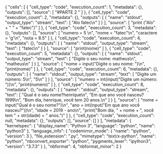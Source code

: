 { 
 "cells": [
  {
   "cell_type": "code",
   "execution_count": 1,
   "metadata": {},
   "outputs": [],
   "source": [
    "#PARTE 2 "
   ]
  },
  {
   "cell_type": "code",
   "execution_count": 2,
   "metadata": {},
   "outputs": [
    {
     "name": "stdout",
     "output_type": "stream",
     "text": [
      "Alo fatec\n"
     ]
    }
   ],
   "source": [
    "print (\"Alo\" + \" \" + \"fatec\")"
   ]
  },
  {
   "cell_type": "code",
   "execution_count": 3,
   "metadata": {},
   "outputs": [],
   "source": [
    "numero = 5 \n",
    "nome = \"fatec\"\n",
    "caractere = 'g'\n",
    "nota = 8.5"
   ]
  },
  {
   "cell_type": "code",
   "execution_count": 4,
   "metadata": {},
   "outputs": [
    {
     "name": "stdout",
     "output_type": "stream",
     "text": [
      "fatec\n"
     ]
    }
   ],
   "source": [
    "print(nome)"
   ]
  },
  {
   "cell_type": "code",
   "execution_count": 5,
   "metadata": {},
   "outputs": [
    {
     "name": "stdout",
     "output_type": "stream",
     "text": [
      "Digite o seu nome: matheus\n",
      "matheus\n"
     ]
    }
   ],
   "source": [
    "nome = input(\"Digite o seu nome: \")\n",
    "print(nome)"
   ]
  },
  {
   "cell_type": "code",
   "execution_count": 6,
   "metadata": {},
   "outputs": [
    {
     "name": "stdout",
     "output_type": "stream",
     "text": [
      "Digite um número: 5\n",
      "5\n"
     ]
    }
   ],
   "source": [
    "numero = int(input(\"Digite um número: \"))\n",
    "print(numero)"
   ]
  },
  {
   "cell_type": "code",
   "execution_count": 8,
   "metadata": {},
   "outputs": [
    {
     "name": "stdout",
     "output_type": "stream",
     "text": [
      "Qual é o seu nome?henrique\n",
      "Em que ano você nasceu?1999\n",
      "Bom dia, henrique, você tem 20 anos.\n"
     ]
    }
   ],
   "source": [
    "nome = input(\"Qual é o seu nome?\")\n",
    "ano = int(input(\"Em que ano você nasceu?\"))\n",
    "idade = 2019 - ano\n",
    "print(\"Bom dia, \" + nome + \", você tem \" + str(idade) + \" anos.\")"
   ]
  },
  {
   "cell_type": "code",
   "execution_count": null,
   "metadata": {},
   "outputs": [],
   "source": []
  }
 ],
 "metadata": {
  "kernelspec": {
   "display_name": "Python 3",
   "language": "python",
   "name": "python3"
  },
  "language_info": {
   "codemirror_mode": {
    "name": "ipython",
    "version": 3
   },
   "file_extension": ".py",
   "mimetype": "text/x-python",
   "name": "python",
   "nbconvert_exporter": "python",
   "pygments_lexer": "ipython3",
   "version": "3.7.3"
  }
 },
 "nbformat": 4,
 "nbformat_minor": 2
}
